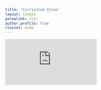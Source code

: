 ```yaml
---
title: 'Curriculum Vitae'
layout: single
permalink: /cv/
author_profile: true
classes: wide
---
```


<embed src="https://github.com/NoahSailer/NoahSailer.github.io/blob/master/assets/images/nsailer_cv.pdf" type="application/pdf" />
